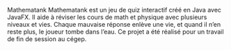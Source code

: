 Mathematank
Mathematank est un jeu de quiz interactif créé en Java avec JavaFX. Il aide à réviser les cours de math et physique avec plusieurs niveaux et vies. Chaque mauvaise réponse enlève une vie, et quand il n’en reste plus, le joueur tombe dans l’eau. Ce projet a été réalisé pour un travail de fin de session au cégep.
